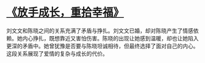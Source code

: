 # [《放手成长，重拾幸福》](https://hoo.be/17cc)
刘文文和陈晓之间的关系充满了矛盾与挣扎。刘文文已婚，却对陈晓产生了情感依赖。她内心挣扎，既想靠近又害怕伤害。陈晓的出现让她感到温暖，却也让她陷入更深的矛盾中。她曾犹豫是否要与陈晓坦诚相待，但最终选择了面对自己的内心。这段关系展现了爱情的复杂与成长的代价。
